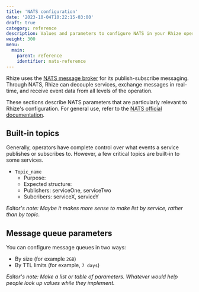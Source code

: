 ```yaml
---
title: 'NATS configuration'
date: '2023-10-04T10:22:15-03:00'
draft: true
category: reference
description: Values and parameters to configure NATS in your Rhize operation
weight: 300
menu:
  main:
    parent: reference
    identifier: nats-reference
---
```


Rhize uses the [NATS message broker](https://nats.io/) for its publish-subscribe messaging.
Through NATS, Rhize can decouple services, exchange messages in real-time,
and receive event data from all levels of the operation.

These sections describe NATS parameters that are particularly relevant to Rhize's configuration.
For general use, refer to the [NATS official documentation](https://docs.nats.io/nats-concepts/overview).

## Built-in topics

Generally, operators have complete control over what events a service publishes or subscribes to.
However, a few critical topics are built-in to some services.

- `Topic_name`
  - Purpose:
  - Expected structure:
  - Publishers: serviceOne, serviceTwo
  - Subcribers: serviceX, serviceY

_Editor's note:
Maybe it makes more sense to make list by service, rather than by topic._

## Message queue parameters

You can configure message queues in two ways:
- By size (for example `2GB`)
- By TTL limits (for example, `7 days`)

_Editor's note: Make a list or table of parameters.
Whatever would help people look up values while they implement._

